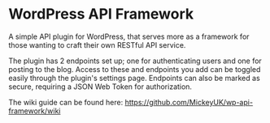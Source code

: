 # WordPress API Framework

A simple API plugin for WordPress, that serves more as a framework for those
wanting to craft their own RESTful API service.

The plugin has 2 endpoints set up; one for authenticating users and one for
posting to the blog. Access to these and endpoints you add can be
toggled easily through the plugin's settings page. Endpoints can also be marked
as secure, requiring a JSON Web Token for authorization.

The wiki guide can be found here: https://github.com/MickeyUK/wp-api-framework/wiki
